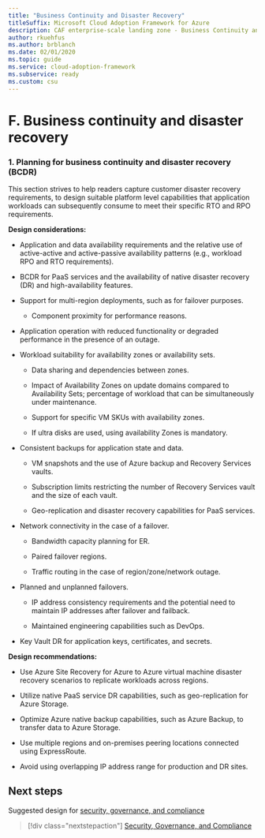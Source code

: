 ```yaml
---
title: "Business Continuity and Disaster Recovery"
titleSuffix: Microsoft Cloud Adoption Framework for Azure
description: CAF enterprise-scale landing zone - Business Continuity and Disaster Recovery
author: rkuehfus
ms.author: brblanch
ms.date: 02/01/2020
ms.topic: guide
ms.service: cloud-adoption-framework
ms.subservice: ready
ms.custom: csu
---
```



# F. Business continuity and disaster recovery

### 1. Planning for business continuity and disaster recovery (BCDR)

This section strives to help readers capture customer disaster recovery requirements, to design suitable platform level capabilities that application workloads can subsequently consume to meet their specific RTO and RPO requirements.

**Design considerations:**

- Application and data availability requirements and the relative use of active-active and active-passive availability patterns (e.g., workload RPO and RTO requirements).

- BCDR for PaaS services and the availability of native disaster recovery (DR) and high-availability features.

- Support for multi-region deployments, such as for failover purposes.

    - Component proximity for performance reasons.

- Application operation with reduced functionality or degraded performance in the presence of an outage.

- Workload suitability for availability zones or availability sets.

    - Data sharing and dependencies between zones.

    - Impact of Availability Zones on update domains compared to Availability Sets; percentage of workload that can be simultaneously under maintenance.

    - Support for specific VM SKUs with availability zones.

    - If ultra disks are used, using availability Zones is mandatory.

- Consistent backups for application state and data.

    - VM snapshots and the use of Azure backup and Recovery Services vaults.

    - Subscription limits restricting the number of Recovery Services vault and the size of each vault.

    - Geo-replication and disaster recovery capabilities for PaaS services.

- Network connectivity in the case of a failover.

    - Bandwidth capacity planning for ER.

    - Paired failover regions.

    - Traffic routing in the case of region/zone/network outage.

- Planned and unplanned failovers.

    - IP address consistency requirements and the potential need to maintain IP addresses after failover and failback.

    - Maintained engineering capabilities such as DevOps.

- Key Vault DR for application keys, certificates, and secrets.

**Design recommendations:**

- Use Azure Site Recovery for Azure to Azure virtual machine disaster recovery scenarios to replicate workloads across regions.

- Utilize native PaaS service DR capabilities, such as geo-replication for Azure Storage.

- Optimize Azure native backup capabilities, such as Azure Backup, to transfer data to Azure Storage.

- Use multiple regions and on-premises peering locations connected using ExpressRoute.

<!-- -->

- Avoid using overlapping IP address range for production and DR sites.

## Next steps

Suggested design for [security, governance, and compliance](./G-Security-Governance-and-Compliance.md)

> [!div class="nextstepaction"]
> [Security, Governance, and Compliance](./G-Security-Governance-and-Compliance.md)
